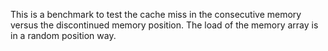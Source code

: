 This is a benchmark to test the cache miss in the consecutive memory 
versus the discontinued memory position.
The load of the memory array is in a random position way.
